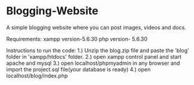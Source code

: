 # Blogging-Website
A simple blogging website where you can post images, videos and docs.

Requirements:
xampp version-5.6.30
php version- 5.6.30

Instructions to run the code:
1.) Unzip the blog.zip file and paste the 'blog' folder in 'xampp/htdocs' folder. 
2.) open xampp control panel and start apache and mysql
3.) open localhost/phpmyadmin in any browser and import the project.sql file(your database is ready)
4.) open localhost/blog/index.php  

